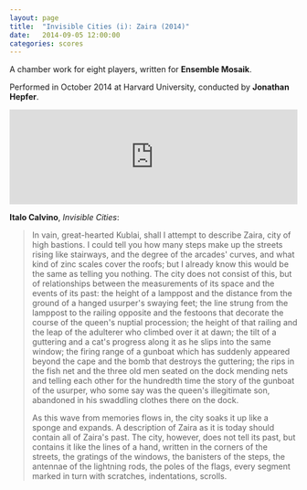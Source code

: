 ```yaml
---
layout: page
title:  "Invisible Cities (i): Zaira (2014)"
date:   2014-09-05 12:00:00
categories: scores
---
```


A chamber work for eight players, written for **Ensemble Mosaik**.

Performed in October 2014 at Harvard University, conducted by **Jonathan
Hepfer**.

<p><iframe width="100%" height="166" scrolling="no" frameborder="no" src="https://w.soundcloud.com/player/?url=https%3A//api.soundcloud.com/tracks/172956857&amp;color=ff5500&amp;auto_play=false&amp;hide_related=false&amp;show_comments=true&amp;show_user=true&amp;show_reposts=false"></iframe></p>

**Italo Calvino**, *Invisible Cities*:

> In vain, great-hearted Kublai, shall I attempt to describe Zaira, city of
> high bastions. I could tell you how many steps make up the streets rising
> like stairways, and the degree of the arcades' curves, and what kind of
> zinc scales cover the roofs; but I already know this would be the same as
> telling you nothing. The city does not consist of this, but of
> relationships between the measurements of its space and the events of its
> past: the height of a lamppost and the distance from the ground of a hanged
> usurper's swaying feet; the line strung from the lamppost to the railing
> opposite and the festoons that decorate the course of the queen's nuptial
> procession; the height of that railing and the leap of the adulterer who
> climbed over it at dawn; the tilt of a guttering and a cat's progress along
> it as he slips into the same window; the firing range of a gunboat which
> has suddenly appeared beyond the cape and the bomb that destroys the
> guttering; the rips in the fish net and the three old men seated on the
> dock mending nets and telling each other for the hundredth time the story
> of the gunboat of the usurper, who some say was the queen's illegitimate
> son, abandoned in his swaddling clothes there on the dock.
>
> As this wave from memories flows in, the city soaks it up like a sponge
> and expands. A description of Zaira as it is today should contain all of
> Zaira's past. The city, however, does not tell its past, but contains it
> like the lines of a hand, written in the corners of the streets, the
> gratings of the windows, the banisters of the steps, the antennae of the
> lightning rods, the poles of the flags, every segment marked in turn with
> scratches, indentations, scrolls.